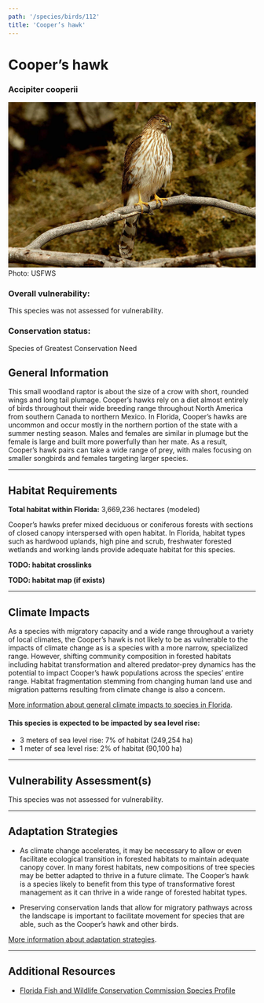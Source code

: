 ```yaml
---
path: '/species/birds/112'
title: 'Cooper’s hawk'
---
```


# Cooper’s hawk

### Accipiter cooperii

<div id="TopSection">

<div class="header-photo"><img src="112.jpg" alt="Photo for Cooper’s hawk"/>
<figcaption>Photo: USFWS</figcaption></div>

<div>

### Overall vulnerability:

This species was not assessed for vulnerability.

### Conservation status:

Species of Greatest Conservation Need

</div>
</div>

## General Information

This small woodland raptor is about the size of a crow with short, rounded wings and long tail plumage.   Cooper’s hawks rely on a diet almost entirely of birds throughout their wide breeding range throughout North America from southern Canada to northern Mexico.  In Florida, Cooper’s hawks are uncommon and occur mostly in the northern portion of the state with a summer nesting season.  Males and females are similar in plumage but the female is large and built more powerfully than her mate.  As a result, Cooper’s hawk pairs can take a wide range of prey, with males focusing on smaller songbirds and females targeting larger species.

<hr />

## Habitat Requirements

**Total habitat within Florida:** 3,669,236 hectares (modeled)

Cooper’s hawks prefer mixed deciduous or coniferous forests with sections of closed canopy interspersed with open habitat. In Florida, habitat types such as hardwood uplands, high pine and scrub, freshwater forested wetlands and working lands provide adequate habitat for this species.

**TODO: habitat crosslinks**

**TODO: habitat map (if exists)**

<hr />

## Climate Impacts

As a species with migratory capacity and a wide range throughout a variety of local climates, the Cooper’s hawk is not likely to be as vulnerable to the impacts of climate change as is a species with a more narrow, specialized range.   However, shifting community composition in forested habitats including habitat transformation and altered predator-prey dynamics has the potential to impact Cooper’s hawk populations across the species’ entire range.  Habitat fragmentation stemming from changing human land use and migration patterns resulting from climate change is also a concern.

[More information about general climate impacts to species in Florida](/impacts/species).


#### This species is expected to be impacted by sea level rise:

- 3 meters of sea level rise: 7% of habitat (249,254 ha)
- 1 meter of sea level rise: 2% of habitat (90,100 ha)
    

<hr />

## Vulnerability Assessment(s)

This species was not assessed for vulnerability.

<hr />

## Adaptation Strategies

- As climate change accelerates, it may be necessary to allow or even facilitate ecological transition in forested habitats to maintain adequate canopy cover.  In many forest habitats, new compositions of tree species may be better adapted to thrive in a future climate. The Cooper’s hawk is a species likely to benefit from this type of transformative forest management as it can thrive in a wide range of forested habitat types.

- Preserving conservation lands that allow for migratory pathways across the landscape is important to facilitate movement for species that are able, such as the Cooper’s hawk and other birds.

[More information about adaptation strategies](/strategies).

<hr />


## Additional Resources

- [Florida Fish and Wildlife Conservation Commission Species Profile](http://legacy.myfwc.com/bba/docs/bba_COHA.pdf)
